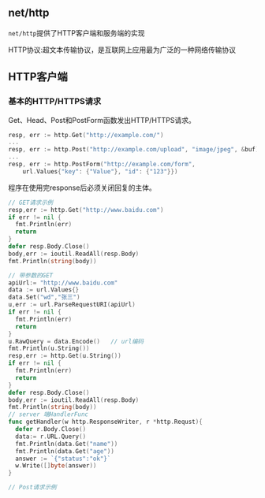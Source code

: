 ## net/http

`net/http`提供了HTTP客户端和服务端的实现

HTTP协议:超文本传输协议，是互联网上应用最为广泛的一种网络传输协议

## HTTP客户端

### 基本的HTTP/HTTPS请求

Get、Head、Post和PostForm函数发出HTTP/HTTPS请求。

```go
resp, err := http.Get("http://example.com/")
...
resp, err := http.Post("http://example.com/upload", "image/jpeg", &buf)
...
resp, err := http.PostForm("http://example.com/form",
	url.Values{"key": {"Value"}, "id": {"123"}})
```

程序在使用完response后必须关闭回复的主体。

```go
// GET请求示例
resp,err := http.Get("http://www.baidu.com")
if err != nil {
  fmt.Println(err)
  return
}
defer resp.Body.Close()
body,err := ioutil.ReadAll(resp.Body)
fmt.Println(string(body))

// 带参数的GET
apiUrl:= "http://www.baidu.com"
data := url.Values{}
data.Set("wd","张三")
u,err := url.ParseRequestURI(apiUrl)
if err != nil {
  fmt.Println(err)
  return
}
u.RawQuery = data.Encode()	 // url编码
fmt.Println(u.String())
resp,err := http.Get(u.String())
if err != nil {
  fmt.Println(err)
  return
}
defer resp.Body.Close()
body,err := ioutil.ReadAll(resp.Body)
fmt.Println(string(body))
// server 端HandlerFunc
func getHandler(w http.ResponseWriter, r *http.Requst){
  defer r.Body.Close()
  data:= r.URL.Query()
  fmt.Println(data.Get("name"))
  fmt.Println(data.Get("age"))
  answer := `{"status":"ok"}`
  w.Write([]byte(answer))
}

// Post请求示例



```

